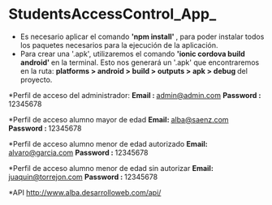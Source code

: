# StudentsAccessControl_App_

- Es necesario aplicar el comando <strong> 'npm install' </strong>, para poder instalar todos los paquetes necesarios para la ejecución de la aplicación.
- Para crear una '.apk', utilizaremos el comando <strong> 'ionic cordova build android' </strong> en la terminal. Esto nos generará un '.apk' que encontraremos en la ruta:
  <strong> platforms > android > build > outputs > apk > debug </strong> del proyecto.

*Perfil de acceso del administrador:
  <strong>Email : </strong> admin@admin.com
  <strong> Password : </strong> 12345678
 
*Perfil de acceso alumno mayor de edad
  <strong> Email: </strong> alba@saenz.com
  <strong> Password : </strong> 12345678
  
 *Perfil de acceso alumno menor de edad autorizado
  <strong> Email: </strong> alvaro@garcia.com
  <strong> Password : </strong> 12345678

*Perfil de acceso alumno menor de edad sin autorizar
   <strong> Email: </strong> juaquin@torrejon.com
  <strong> Password : </strong> 12345678

*API
  http://www.alba.desarrolloweb.com/api/
 
